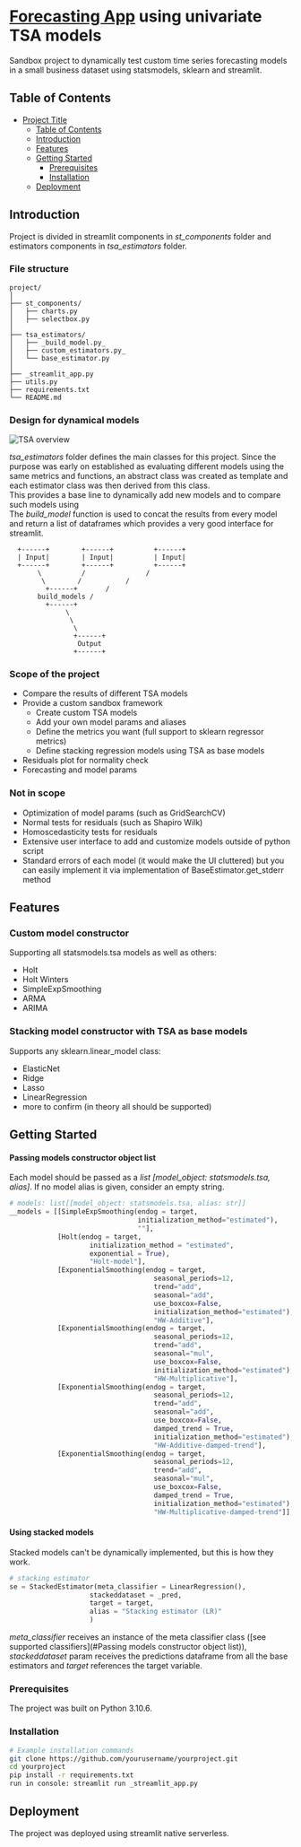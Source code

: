 # [Forecasting App](https://link-url-here.org) using univariate TSA models

Sandbox project to dynamically test custom time series forecasting models in a small business dataset using statsmodels, sklearn and streamlit.

## Table of Contents

- [Project Title](#project-title)
  - [Table of Contents](#table-of-contents)
  - [Introduction](#introduction)
  - [Features](#features)
  - [Getting Started](#getting-started)
    - [Prerequisites](#prerequisites)
    - [Installation](#installation)
  - [Deployment](#deployment)

## Introduction

Project is divided in streamlit components in *st_components* folder and estimators components in *tsa_estimators* folder.

### File structure
```
project/
│
├── st_components/
│   ├── charts.py
│   ├── selectbox.py
│
├── tsa_estimators/
│   ├── _build_model.py_
│   ├── custom_estimators.py_
│   └── base_estimator.py
│
├── _streamlit_app.py
├── utils.py
├── requirements.txt
└── README.md
```
### Design for dynamical models

![TSA overview](img/tsa_estimators.png)

*tsa_estimators* folder defines the main classes for this project. Since the purpose was early on established as evaluating different models using the same metrics and functions, an abstract class was created as template and each estimator class was then derived from this class. 
\
This provides a base line to dynamically add new models and to compare such models using 
\
The *build_model* function is used to concat the results from every model and return a list of dataframes which provides a very good interface for streamlit.
```
  +------+        +------+          +------+
  | Input|        | Input|          | Input|
  +------+        +------+          +------+
       \          /               /
        \        /           /
         +------+       /
       build_models /
         +------+
              \
               \
                \
                +------+
                 Output
                +------+
```
### Scope of the project

- Compare the results of different TSA models
- Provide a custom sandbox framework
    - Create custom TSA models
    - Add your own model params and aliases
    - Define the metrics you want (full support to sklearn regressor metrics)
    - Define stacking regression models using TSA as base models
- Residuals plot for normality check
- Forecasting and model params

### Not in scope

- Optimization of model params (such as GridSearchCV)
- Normal tests for residuals (such as Shapiro Wilk)
- Homoscedasticity tests for residuals
- Extensive user interface to add and customize models outside of python script
- Standard errors of each model (it would make the UI cluttered) but you can easily implement it via implementation of BaseEstimator.get_stderr method

## Features

### Custom model constructor

Supporting all statsmodels.tsa models as well as others:
- Holt
- Holt Winters
- SimpleExpSmoothing
- ARMA
- ARIMA

### Stacking model constructor with TSA as base models

Supports any sklearn.linear_model class:
- ElasticNet
- Ridge
- Lasso
- LinearRegression
- more to confirm (in theory all should be supported)

## Getting Started

#### Passing models constructor object list

Each model should be passed as a *list [model_object: statsmodels.tsa, alias]*. If no model alias is given, consider an empty string.

``` Python
# models: list[[model_object: statsmodels.tsa, alias: str]]
__models = [[SimpleExpSmoothing(endog = target, 
                                initialization_method="estimated"),
                                ""],
            [Holt(endog = target,
                    initialization_method = "estimated", 
                    exponential = True),
                    "Holt-model"],
            [ExponentialSmoothing(endog = target, 
                                    seasonal_periods=12, 
                                    trend="add", 
                                    seasonal="add", 
                                    use_boxcox=False, 
                                    initialization_method="estimated"),
                                    "HW-Additive"],
            [ExponentialSmoothing(endog = target, 
                                    seasonal_periods=12, 
                                    trend="add", 
                                    seasonal="mul", 
                                    use_boxcox=False, 
                                    initialization_method="estimated"),
                                    "HW-Multiplicative"],
            [ExponentialSmoothing(endog = target, 
                                    seasonal_periods=12, 
                                    trend="add", 
                                    seasonal="add", 
                                    use_boxcox=False,
                                    damped_trend = True,
                                    initialization_method="estimated"),
                                    "HW-Additive-damped-trend"],
            [ExponentialSmoothing(endog = target, 
                                    seasonal_periods=12, 
                                    trend="add", 
                                    seasonal="mul", 
                                    use_boxcox=False,
                                    damped_trend = True,
                                    initialization_method="estimated"),
                                    "HW-Multiplicative-damped-trend"]] 
```

#### Using stacked models

Stacked models can't be dynamically implemented, but this is how they work.

``` Python
# stacking estimator
se = StackedEstimator(meta_classifier = LinearRegression(),
                    stackeddataset = _pred,
                    target = target,
                    alias = "Stacking estimator (LR)"
                    )
```

*meta_classifier* receives an instance of the meta classifier class ([see supported classifiers](#Passing models constructor object list)), *stackeddataset* param receives the predictions dataframe from all the base estimators and *target* references the target variable.

### Prerequisites

The project was built on Python 3.10.6.

### Installation

```bash
# Example installation commands
git clone https://github.com/yourusername/yourproject.git
cd yourproject
pip install -r requirements.txt
run in console: streamlit run _streamlit_app.py
```
## Deployment

The project was deployed using streamlit native serverless. 

